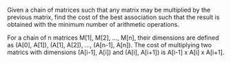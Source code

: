 Given a chain of matrices such that any matrix may be multiplied by the previous matrix, find the cost of the best association such that the result is obtained with the minimum number of arithmetic operations.

For a chain of n matrices M[1], M[2], ..., M[n], their dimensions are defined as (A[0], A[1]), (A[1], A[2]), ..., (A[n-1], A[n]). The cost of multiplying two matrics with dimensions (A[i-1], A[i]) and (A[i], A[i+1]) is A[i-1] x A[i] x A[i+1].
